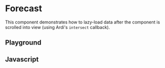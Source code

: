 # Forecast

This component demonstrates how to lazy-load data after the component is scrolled into view (using Ardi's `intersect` callback).

<script src="/components/forecast.js" type="module"></script>

## Playground

<element-story tag="ardi-forecast">
  <script type="application/json">
    {
      "place": {"type": "text"},
      "label": {"type": "text"},
      "lat": {"type": "text"},
      "lon": {"type": "text"},
      "unit": {"type": "list", "options": ["fahrenheit", "celsius"]},
      "locale": {"type": "text"},
      "breakpoint": {"type": "number"}
    }
  </script>
  <ardi-forecast lat="42.375" lon="-83" place="Detroit" unit="fahrenheit" label="forecast" locale="en-us" breakpoint="500" style="width: 100%"></ardi-forecast>
</element-story>

## Javascript

[](../components/forecast.js ':include')
